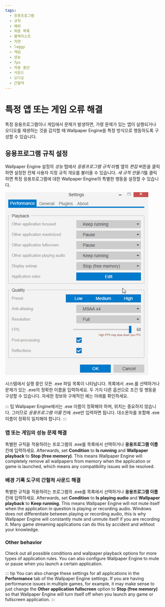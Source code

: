 ```yaml
---
tags:
  - 응용프로그램
  - 규칙
  - 예외
  - 허용 목록
  - 블랙리스트
  - 지연
  - laggy
  - 게임
  - 성능
  - fps
  - 작동 중단
  - 사운드
  - 오디오
  - 간헐적
---
```


# 특정 앱 또는 게임 오류 해결

특정 응용프로그램이나 게임에서 문제가 발생하면, 가령 문제가 있는 앱이 실행되거나 오디오를 재생하는 것을 감지할 때 Wallpaper Engine을 특정 방식으로 행동하도록 구성할 수 있습니다.

## 응용프로그램 규칙 설정

Wallpaper Engine 설정의 *성능* 탭에서 *응용프로그램 규칙* 라벨 옆의 *편집* 버튼을 클릭하면 설정한 전체 사용자 지정 규칙 개요를 불러올 수 있습니다. *새 규칙 만들기*를 클릭하면 특정 응용프로그램에 대한 Wallpaper Engine의 특별한 행동을 설정할 수 있습니다.

![Application Rules Overview](./applicationrule.gif)

시스템에서 실행 중인 모든 .exe 파일 목록이 나타납니다. 목록에서 .exe.를 선택하거나 문제가 있는 .exe의 정확한 이름을 입력하세요. 두 가지 다른 옵션으로 조건 및 행동을 구성할 수 있습니다. 자세한 정보와 구체적인 예는 아래를 확인하세요.

::: 팁 Wallpaper Engine에서는 .exe 이름이 정확해야 하며, 위치는 중요하지 않습니다. 그러므로 *응용프로그램 이름* 칸에 .exe만 입력하면 됩니다. 대소문자를 포함해 .exe 이름이 정확히 일치해야 합니다. :::

### 앱 또는 게임의 성능 문제 해결

특별한 규칙을 적용하려는 프로그램의 .exe를 목록에서 선택하거나 **응용프로그램 이름** 칸에 입력하세요. Afterwards, set **Condition** to **Is running** and **Wallpaper playback** to **Stop (free memory)**. This means Wallpaper Engine will completely remove all wallpapers from memory when the application or game is launched, which means any compatibility issues will be resolved.

### 배경 기록 도구의 간헐적 사운드 해결

특별한 규칙을 적용하려는 프로그램의 .exe를 목록에서 선택하거나 **응용프로그램 이름** 칸에 입력하세요. Afterwards, set **Condition** to **Is playing audio** and **Wallpaper playback** to **Keep running**. This means Wallpaper Engine will not mute itself when the application in question is playing or recording audio. Windows does not differentiate between playing or recording audio, this is why Wallpaper Engine will constantly mute and unmute itself if you are recording it. Many game streaming applications can do this by accident and without your knowledge.

### Other behavior

Check out all possible conditions and wallpaper playback options for more types of application rules. You can also configure Wallpaper Engine to mute or pause when you launch a certain application.

::: tip You can also change these settings for all applications in the **Performance** tab of the Wallpaper Engine settings. If you are having performance issues in multiple games, for example, it may make sense to just change the **Other application fullscreen** option to **Stop (free memory)** so that Wallpaper Engine will turn itself off when you launch any game or fullscreen application. :::
